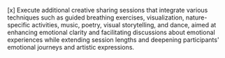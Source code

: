 [x] Execute additional creative sharing sessions that integrate various techniques such as guided breathing exercises, visualization, nature-specific activities, music, poetry, visual storytelling, and dance, aimed at enhancing emotional clarity and facilitating discussions about emotional experiences while extending session lengths and deepening participants' emotional journeys and artistic expressions.